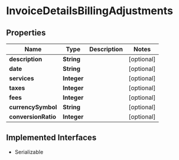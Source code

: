 

# InvoiceDetailsBillingAdjustments


## Properties

Name | Type | Description | Notes
------------ | ------------- | ------------- | -------------
**description** | **String** |  |  [optional]
**date** | **String** |  |  [optional]
**services** | **Integer** |  |  [optional]
**taxes** | **Integer** |  |  [optional]
**fees** | **Integer** |  |  [optional]
**currencySymbol** | **String** |  |  [optional]
**conversionRatio** | **Integer** |  |  [optional]


## Implemented Interfaces

* Serializable


